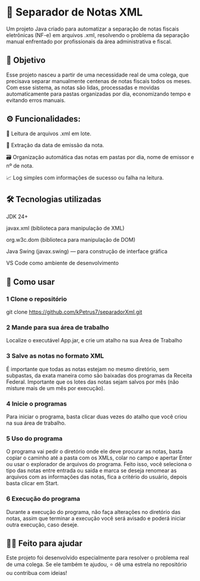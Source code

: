 # 🧾 Separador de Notas XML
Um projeto Java criado para automatizar a separação de notas fiscais eletrônicas (NF-e) em arquivos .xml, resolvendo o problema da separação manual enfrentado por profissionais da área administrativa e fiscal.

## 📌 Objetivo
Esse projeto nasceu a partir de uma necessidade real de uma colega, que precisava separar manualmente centenas de notas fiscais todos os meses. Com esse sistema, as notas são lidas, processadas e movidas automaticamente para pastas organizadas por dia, economizando tempo e evitando erros manuais.

## ⚙️ Funcionalidades:

📂 Leitura de arquivos .xml em lote.

📅 Extração da data de emissão da nota.

🗃️ Organização automática das notas em pastas por dia, nome de emissor e nº de nota.

📈 Log simples com informações de sucesso ou falha na leitura.

## 🛠️ Tecnologias utilizadas

JDK 24+

javax.xml (biblioteca para manipulação de XML)

org.w3c.dom (biblioteca para manipulação de DOM)

Java Swing (javax.swing) — para construção de interface gráfica

VS Code como ambiente de desenvolvimento

## 🚀 Como usar

### 1 Clone o repositório

git clone https://github.com/kPetrus7/separadorXml.git

### 2 Mande para sua área de trabalho

Localize o executável App.jar, e crie um atalho na sua Area de Trabalho

### 3 Salve as notas no formato XML

É importante que todas as notas estejam no mesmo diretório,
sem subpastas, da exata maneira como são baixadas dos programas da Receita Federal. Importante que os lotes das notas sejam salvos por mês (não misture mais de um mês por execução).

### 4 Inicie o programas

Para iniciar o programa, basta clicar duas vezes do atalho que você criou na sua área de trabalho.

### 5 Uso do programa

O programa vai pedir o diretório onde ele deve procurar as notas, basta copiar o caminho até a pasta com os XMLs, colar no campo e apertar Enter ou usar o explorador de arquivos do programa. Feito isso, você seleciona o tipo das notas entre entrada ou saida e marca se deseja renomear as arquivos com as informações das notas, fica a critério do usuário, depois basta clicar em Start.

### 6 Execução do programa

Durante a execução do programa, não faça alterações no diretório das notas, assim que terminar a execução você será avisado e poderá iniciar outra execução, caso deseje.

## 🙋‍♀️ Feito para ajudar
Este projeto foi desenvolvido especialmente para resolver o problema real de uma colega. Se ele também te ajudou, ⭐ dê uma estrela no repositório ou contribua com ideias!


